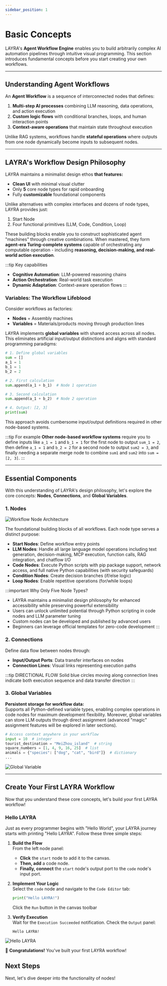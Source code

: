 ```yaml
---
sidebar_position: 1
---
```


# Basic Concepts

LAYRA's **Agent Workflow Engine** enables you to build arbitrarily complex AI automation pipelines through intuitive visual programming. This section introduces fundamental concepts before you start creating your own workflows.

---

## Understanding Agent Workflows

An **Agent Workflow** is a sequence of interconnected nodes that defines:

1. **Multi-step AI processes** combining LLM reasoning, data operations, and action execution
2. **Custom logic flows** with conditional branches, loops, and human interaction points
3. **Context-aware operations** that maintain state throughout execution

Unlike RAG systems, workflows handle **stateful operations** where outputs from one node dynamically become inputs to subsequent nodes.

---

## LAYRA's Workflow Design Philosophy

LAYRA maintains a minimalist design ethos **that features:**

- **Clean UI** with minimal visual clutter
- Only **5** core node types for rapid onboarding
- Fully **customizable** foundational components

Unlike alternatives with complex interfaces and dozens of node types, LAYRA provides just:

1. Start Node
2. Four functional primitives (LLM, Code, Condition, Loop)

These building blocks enable you to construct sophisticated agent "machines" through creative combinations. When mastered, they form **agent-era Turing-complete systems** capable of orchestrating any computable operation - including **reasoning, decision-making, and real-world action execution**.

:::tip Key capabilities

- **Cognitive Automation**: LLM-powered reasoning chains
- **Action Orchestration**: Real-world task execution
- **Dynamic Adaptation**: Context-aware operation flows
  :::

### Variables: The Workflow Lifeblood

Consider workflows as factories:

- **Nodes** = Assembly machines
- **Variables** = Materials/products moving through production lines

LAYRA implements **global variables** with shared access across all nodes. This eliminates artificial input/output distinctions and aligns with standard programming paradigms:

```python
# 1. Define global variables
sum = []
a_1 = 1
b_1 = 1
b_2 = 2

# 2. First calculation
sum.append(a_1 + b_1)  # Node 1 operation

# 3. Second calculation
sum.append(a_1 + b_2)  # Node 2 operation

# 4. Output: [2, 3]
print(sum)
```

This approach avoids cumbersome input/output definitions required in other node-based systems.

:::tip For example
**Other node-based workflow systems** require you to define inputs like `a_1 = 1` and `b_1 = 1` for the first node to output `sum_1 = 2`, then define `a_1 = 1` and `b_2 = 2` for a second node to output `sum2 = 3`, and finally needing a separate merge node to combine `sum1` and `sum2` into `sum = [2, 3]`.
:::

---

## Essential Components

With this understanding of LAYRA's design philosophy, let's explore the core concepts: **Nodes**, **Connections**, and **Global Variables**.

### 1. Nodes

![Workflow Node Architecture](./img/workflow-nodes.png)

The foundational building blocks of all workflows. Each node type serves a distinct purpose:

- **Start Nodes**: Define workflow entry points
- **LLM Nodes**: Handle all large language model operations including text generation, decision-making, MCP execution, function calls, RAG integration, and chatflow I/O
- **Code Nodes**: Execute Python scripts with pip package support, network access, and full native Python capabilities (with security safeguards)
- **Condition Nodes**: Create decision branches (if/else logic)
- **Loop Nodes**: Enable repetitive operations (for/while loops)

:::important Why Only Five Node Types?

- LAYRA maintains a minimalist design philosophy for enhanced accessibility while preserving powerful extensibility
- Users can unlock unlimited potential through Python scripting in code nodes and LLM parameter tuning
- Custom nodes can be developed and published by advanced users
- Beginners can leverage official templates for zero-code development
  :::

### 2. Connections

Define data flow between nodes through:

- **Input/Output Ports**: Data transfer interfaces on nodes
- **Connection Lines**: Visual links representing execution paths

:::tip DIRECTIONAL FLOW
Solid blue circles moving along connection lines indicate both execution sequence and data transfer direction
:::

### 3. Global Variables

**Persistent storage for workflow data:**  
Supports all Python-defined variable types, enabling complex operations in code nodes for maximum development flexibility. Moreover, global variables can store LLM outputs through direct assignment (advanced "magic" assignment features will be explored in later sections).

```python
# Access context anywhere in your workflow
input = 10  # integer
tourist_destination = "MeiZhou_island"  # string
square_numbers = [1, 4, 9, 16, 25]  # list
animals = {"species": ["dog", "cat", "bird"]}  # dictionary
...
```

![Global Variable](./img/global-variable.png)

---

## Create Your First LAYRA Workflow

Now that you understand these core concepts, let's build your first LAYRA workflow!

### Hello LAYRA

Just as every programmer begins with "Hello World", your LAYRA journey starts with printing "Hello LAYRA". Follow these three simple steps:

1. **Build the Flow**  
   From the left node panel:

   - **Click** the `start` node to add it to the canvas.
   - **Then, add** a code node.
   - **Finally, connect** the `start` node's output port to the `code` node's input port.

2. **Implement Your Logic**  
   Select the `code` node and navigate to the `Code Editor` tab:

   ```python
   print("Hello LAYRA!")
   ```

   Click the `Run` button in the canvas toolbar

3. **Verify Execution**  
   Wait for the `Execution Succeeded` notification. Check the `Output` panel:
   ```
   Hello LAYRA!
   ```

![Hello LAYRA](./img/hello-layra.png)

🎉 **Congratulations!** You've built your first LAYRA workflow!

## Next Steps  
Next, let's dive deeper into the functionality of nodes!
